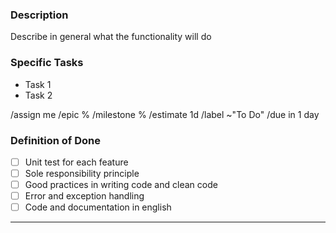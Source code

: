 ### Description

Describe in general what the functionality will do

### Specific Tasks

- Task 1
- Task 2

/assign me
/epic %
/milestone %
/estimate 1d
/label ~"To Do"
/due in 1 day

### Definition of Done

- [ ] Unit test for each feature
- [ ] Sole responsibility principle
- [ ] Good practices in writing code and clean code
- [ ] Error and exception handling
- [ ] Code and documentation in english

---
